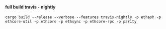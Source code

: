 #### full build travis - nightly
```
cargo build --release --verbose --features travis-nightly -p ethash -p ethcore-util -p ethcore -p ethsync -p ethcore-rpc -p parity
```
